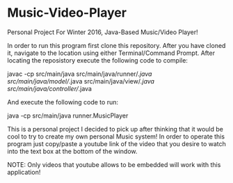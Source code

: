# Music-Video-Player
Personal Project For Winter 2016, Java-Based Music/Video Player!

In order to run this program first clone this repository. After you have cloned it, navigate to the location using either
Terminal/Command Prompt. After locating the reposistory execute the following code to compile:

javac -cp src/main/java src/main/java/runner/*.java src/main/java/model/*.java src/main/java/view/*.java src/main/java/controller/*.java

And execute the following code to run:

java -cp src/main/java runner.MusicPlayer

This is a personal project I decided to pick up after thinking that it would be cool to try to create my own personal Music system!
In order to operate this program just copy/paste a youtube link of the video that you desire to watch into the text box at the 
bottom of the window.

NOTE: Only videos that youtube allows to be embedded will work with this application!
